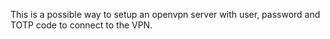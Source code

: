 This is a possible way to setup an openvpn server with user, password and TOTP code to connect to the VPN.
